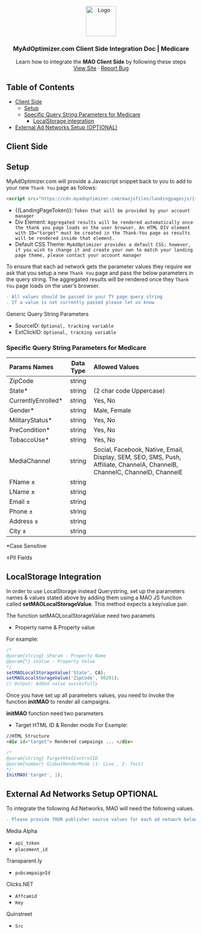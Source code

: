 <p align="center">
  <a href="https://myadoptimizer.com/">
    <img src="https://myadoptimizer.com/img/logo-blk.svg" alt="Logo" height="80">
  </a>
  <h3 align="center">MyAdOptimizer.com Client Side Integration Doc | Medicare</h3>
  <p align="center">
    Learn how to integrate the <strong>MAO Client Side</strong> by following these steps
    <br />
    <a href="https://myadoptimizer.com">View Site</a>
    ·
    <a href="https://myadoptimizer.com/contact">Report Bug</a>
  </p>
</p>

## Table of Contents

* [Client Side](#client-side)
    * [Setup](#setup)
    * [Specific Query String Parameters for Medicare](#specific-query-string-parameters-for-medicare)
        - [LocalStorage integration](#LocalStorage-Integration)
* [External Ad Networks Setup (OPTIONAL)](#external-ad-networks-setup-optional)

## Client Side

## Setup

MyAdOptimizer.com will provide a Javascript snippet back to you to add to your new `Thank You` page as follows:
```html
<script src="https://cdn.myadoptimizer.com/maojsfiles/landingpagesjs/{{LandingPageToken}}.js"></script>
```

* {{LandingPageToken}}: `Token that will be provided by your account manager`
* Div Element: `Aggregated results will be rendered automatically once the thank you page loads on the user browser. An HTML DIV element with ID="target" must be created in the Thank-You page as results will be rendered inside that element.`
* Default CSS Theme: `MyAdOptimizer provides a default CSS; however, if you wish to change it and create your own to match your landing page theme, please contact your account manager`

To ensure that each ad network gets the parameter values they require we ask that you setup a new `Thank You` page and pass the below parameters in the query string.
The aggregated results will be rendered once they `Thank You` page loads on the user’s browser.
```diff
- All values should be passed in your TY page query string
- If a value is not currently passed please let us know
```
Generic Query String Parameters

* SourceID: `Optional, tracking variable`
* ExtClickID: `Optional, tracking variable`


<h3>Specific Query String Parameters for <strong>Medicare</strong></h3>

| Params Names | Data Type | Allowed Values |
| :------------------------ | :-------: | :------------- |
| ZipCode            | string |               |
| State*              | string | (2 char code Uppercase) |
| CurrentlyEnrolled* | string | Yes, No |
| Gender*             | string | Male, Female |
| MilitaryStatus*     | string | Yes, No |
| PreCondition*       | string | Yes, No |
| TobaccoUse*         | string | Yes, No |
| MediaChannel                | string    | Social, Facebook, Native, Email, Display, SEM, SEO, SMS, Push, Affiliate, ChannelA, ChannelB, ChannelC, ChannelD, ChannelE |
| FName ±                    | string    |  |
| LName ±                    | string    |  |
| Email ±                    | string    |  |
| Phone ±                    | string    |  |
| Address ±                  | string    |  |
| City ±                     | string    |  |

*Case Sensitive

±PII Fields

## LocalStorage Integration

In order to use LocalStorage instead Querystring, set up the parameters names & values stated above by adding them using a MAO JS function called **setMAOLocalStorageValue**. This method expects a key/value pair.

The function setMAOLocalStorageValue need two paramets

- Property name & Property value

For example:

```Javascript
/*
@param{string} sParam - Property Name
@param{*} sValue - Property Value
*/
setMAOLocalStorageValue('State', CA);
setMAOLocalStorageValue('ZipCode', 90291);
// Output: Added value succesfully
```

Once you have set up all parameters values, you need to invoke the function **initMAO** to render all campaigns.

**initMAO** function need two parameters

- Target HTML ID & Render mode
  For Example:

```HTML
//HTML Structure
<div id="target"> Rendered campaings ... </div>
```

```Javascript
/*
@param{string} TargetHtmlControlID
@param{number} GlobalRenderMode (1- Live , 2- Test)
*/
InitMAO('target', 1);
```

## External Ad Networks Setup OPTIONAL

To integrate the following Ad Networks, MAO will need the following values.
```diff
- Please provide YOUR publisher source values for each ad network below.
```
Media Alpha
* `api_token` 
* `placement_id`

Transparent.ly
* `pubcampaignId`

Clicks.NET
* `Affcamid`
* `Key`

Quinstreet
* `Src`
